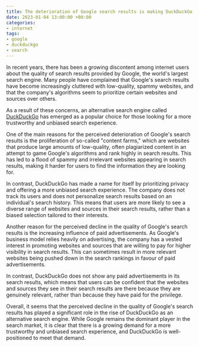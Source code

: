 ```yaml
---
title: The deterioration of Google search results is making DuckDuckGo better
date: 2023-01-04 13:00:00 +00:00
categories:
- internet
tags:
- google
- duckduckgo
- search
---
```


In recent years, there has been a growing discontent among internet users about the quality of search results provided by Google, the world's largest search engine. Many people have complained that Google's search results have become increasingly cluttered with low-quality, spammy websites, and that the company's algorithms seem to prioritize certain websites and sources over others.

As a result of these concerns, an alternative search engine called [DuckDuckGo](https://duckduckgo.com) has emerged as a popular choice for those looking for a more trustworthy and unbiased search experience.

One of the main reasons for the perceived deterioration of Google's search results is the proliferation of so-called "content farms," which are websites that produce large amounts of low-quality, often plagiarized content in an attempt to game Google's algorithms and rank highly in search results. This has led to a flood of spammy and irrelevant websites appearing in search results, making it harder for users to find the information they are looking for.

In contrast, DuckDuckGo has made a name for itself by prioritizing privacy and offering a more unbiased search experience. The company does not track its users and does not personalize search results based on an individual's search history. This means that users are more likely to see a diverse range of websites and sources in their search results, rather than a biased selection tailored to their interests.

Another reason for the perceived decline in the quality of Google's search results is the increasing influence of paid advertisements. As Google's business model relies heavily on advertising, the company has a vested interest in promoting websites and sources that are willing to pay for higher visibility in search results. This can sometimes result in more relevant websites being pushed down in the search rankings in favour of paid advertisements.

In contrast, DuckDuckGo does not show any paid advertisements in its search results, which means that users can be confident that the websites and sources they see in their search results are there because they are genuinely relevant, rather than because they have paid for the privilege.

Overall, it seems that the perceived decline in the quality of Google's search results has played a significant role in the rise of DuckDuckGo as an alternative search engine. While Google remains the dominant player in the search market, it is clear that there is a growing demand for a more trustworthy and unbiased search experience, and DuckDuckGo is well-positioned to meet that demand.